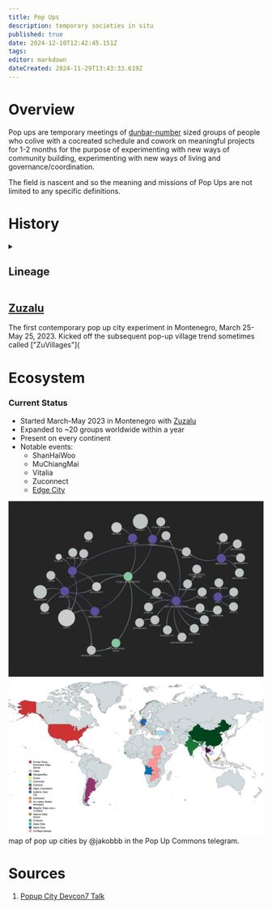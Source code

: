 ```yaml
---
title: Pop Ups
description: temporary societies in situ
published: true
date: 2024-12-10T12:42:45.151Z
tags: 
editor: markdown
dateCreated: 2024-11-29T13:43:33.619Z
---
```


# Overview
Pop ups are temporary meetings of [dunbar-number](/glossary/dunbar) sized groups of people who colive with a cocreated schedule and cowork on meaningful projects for 1-2 months for the purpose of experimenting with new ways of community building, experimenting with new ways of living and governance/coordination. 

The field is nascent and so the meaning and missions of Pop Ups are not limited to any specific definitions. 

# History
<details><summary>

## Lineage
</summary>
The following is reproduced from a Devcon7 talk.^1^ 
### Enlightenment Salons
* 17th – 18th Century
* Description: Social gatherings, often hosted by influential women, where intellectuals discussed philosophy, politics, and science.
* Problem Addressed: Responded to restrictive societal norms and censorship by creating spaces for free thought and debate.
* Impact: Spread Enlightenment ideas, promoting reason, individual rights, and reforms that influenced modern democracies.
### The Chautauqua Movement
* Years Active: 1874 – present
* Founded in Chautauqua, New York but spread throughout the country 
* Description: Nationwide adult education and social movement.
* What was it? Brought lectures, music, and cultural activities to rural America.
### 19th Century Utopian Communities
* Early to Mid-19th Century
* Description: Intentional communities experimenting with communal living and shared property.
* Problem Addressed: Responded to social inequalities and industrialization's negative effects by seeking ideal, cooperative societies.
* Examples: New Harmony (1825), Brook Farm (1841).
* Impact: Influenced later social reform movements and ongoing discussions about communal living and cooperative economics.
### Black Mountain College
* Years Active: 1933 – 1957
* Description: An experimental college emphasizing arts and holistic education.
* Purpose: Founded by John Andrew Rice in response to rigid traditional education.
* Faculty and Students: John Cage (composer), Merce Cunningham (choreographer), Buckminster Fuller (architect who invented geodesic dome there), Willem de Kooning (painter)
* Influenced a lot of American culture through  avant-garde art, music, and progressive education.
### Commune Movement
* 1960s – 1970s
* Description: Countercultural groups forming intentional communities focused on shared living, peace, and alternative lifestyles.
* Problem Addressed: Responded to dissatisfaction with mainstream societal values, materialism, and opposition to the Vietnam War.
* Statistics: Estimated 2,000–3,000 communes in the U.S. during the peak.
* Impact: Challenged conventional norms, contributing to environmentalism and alternative education growth.
### Esalen Institute
* Founded: 1962
* Description: A center for humanistic alternative education exploring human potential, consciousness, and personal growth.
* Problem Addressed: Responded to the constraints of conventional psychology and spirituality, promoting holistic personal development.
* Impact: Central to the Human Potential Movement, influencing psychotherapy, alternative medicine, and spiritual practices.
* Hosted influential thinkers like Abraham Maslow and Alan Watts.

### Auroville
* Years active: 1968 — Present
* Description: An international township in India aiming for human unity and sustainable living.
* Problem Addressed: Responded to global divisions and environmental degradation by creating a place dedicated to peace and harmony.
* Residents: Over 2,800 people from more than 50 countries.
* Impact: Continues as a pioneering experiment in sustainable living and multicultural coexistence.
### Santa Fe Institute
* Years active: 1984 — Present
* Description: A research institute dedicated to the study of complex systems through interdisciplinary collaboration.
* Problem Addressed: Responded to the need for a space where researchers could tackle complex problems beyond traditional academic boundaries.
* Impact: Advanced complexity science, influencing economics, biology, computer science, and fostering innovative research approaches.
### Burning Man
* Years Active: 1986 – Present
* Description: An annual event creating a temporary city focused on art, self-expression, and community.
* Problem Addressed: Responded to a yearning for radical self-expression and community outside consumerist society.
* Attendance: Grown from 20 participants to around 80,000.
* Impact: Influenced contemporary art, community building, and the concept of participatory culture.

</details>



## [Zuzalu](/network-societies/pop-ups/zuzalu)
The first contemporary pop up city experiment in Montenegro, March 25-May 25, 2023. Kicked off the subsequent pop-up village trend sometimes called ["ZuVillages"](



# Ecosystem

### Current Status
- Started March-May 2023 in Montenegro with [Zuzalu](/network-societies/pop-ups/zuzalu)
- Expanded to ~20 groups worldwide within a year
- Present on every continent
- Notable events:
  - ShanHaiWoo
  - MuChiangMai
  - Vitalia
  - Zuconnect
  - [Edge City](/network-societies/pop-ups/edge-city)

![zuvillage_web-network-map.jpeg](/zuvillage_web-network-map.jpeg)
![pop_up_cities_map_dec_2024.jpg](/page-assets/pop_up_cities_map_dec_2024.jpg)
map of pop up cities by @jakobbb in the Pop Up Commons telegram.





# Sources
1. [Popup City Devcon7 Talk](https://docs.google.com/presentation/d/1Fs8S9UaGQhM7TrEzEwYwZ6MoTG_HFF33ImoHgGb3Il0/edit#slide=id.g317a93de408_0_14)